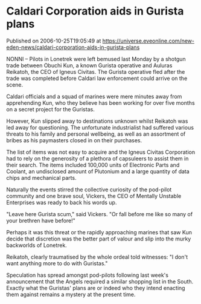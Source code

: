 # Caldari Corporation aids in Gurista plans
Published on 2006-10-25T19:05:49 at https://universe.eveonline.com/new-eden-news/caldari-corporation-aids-in-gurista-plans

NONNI – Pilots in Lonetrek were left bemused last Monday by a shotgun trade between Obuchi Kun, a known Gurista operative and Auluras Reikatoh, the CEO of Igneus Civitas. The Gurista operative fled after the trade was completed before Caldari law enforcement could arrive on the scene. 

Caldari officials and a squad of marines were mere minutes away from apprehending Kun, who they believe has been working for over five months on a secret project for the Guristas. 

However, Kun slipped away to destinations unknown whilst Reikatoh was led away for questioning. The unfortunate industrialist had suffered various threats to his family and personal wellbeing, as well as an assortment of bribes as his paymasters closed in on their purchases. 

The list of items was not easy to acquire and the Igneus Civitas Corporation had to rely on the generosity of a plethora of capsuleers to assist them in their search. The items included 100,000 units of Electronic Parts and Coolant, an undisclosed amount of Plutonium and a large quantity of data chips and mechanical parts. 

Naturally the events stirred the collective curiosity of the pod-pilot community and one brave soul, Vickers, the CEO of Mentally Unstable Enterprises was ready to back his words up. 

"Leave here Gurista scum," said Vickers. "Or fall before me like so many of your brethren have before!" 

Perhaps it was this threat or the rapidly approaching marines that saw Kun decide that discretion was the better part of valour and slip into the murky backworlds of Lonetrek. 

Reikatoh, clearly traumatised by the whole ordeal told witnesses: "I don't want anything more to do with Guristas." 

Speculation has spread amongst pod-pilots following last week's announcement that the Angels required a similar shopping list in the South. Exactly what the Guristas' plans are or indeed who they intend enacting them against remains a mystery at the present time.

